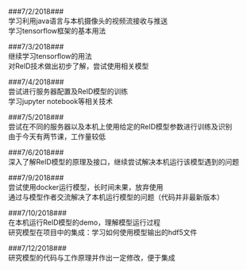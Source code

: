 ###7/2/2018###  
学习利用java语言与本机摄像头的视频流接收与推送  
学习tensorflow框架的基本用法
  
###7/3/2018###  
继续学习tensorflow的用法  
对ReID技术做出初步了解，尝试使用相关模型  
  
###7/4/2018###  
尝试进行服务器配置及ReID模型的训练  
学习jupyter notebook等相关技术  
  
###7/5/2018###  
尝试在不同的服务器以及本机上使用给定的ReID模型参数进行训练及识别  
由于今天有两节课，工作量较低  
  
###7/6/2018###  
深入了解ReID模型的原理及接口，继续尝试解决本机运行该模型遇到的问题  
  
###7/9/2018###  
尝试使用docker运行模型，长时间未果，放弃使用  
通过与模型作者交流解决了本机运行模型的问题（代码并非最新版本）  
  
###7/10/2018###  
在本机运行ReID模型的demo，理解模型运行过程  
研究模型在项目中的集成：学习如何使用模型输出的hdf5文件  
  
###7/12/2018###  
研究模型的代码与工作原理并作出一定修改，便于集成  
